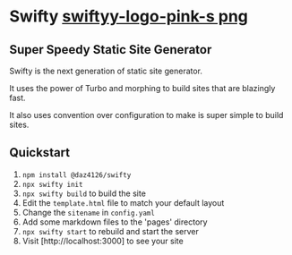# Swifty [swiftyy-logo-pink-s png](https://github.com/user-attachments/assets/22fde975-7e2d-48e3-a253-41ea464d27f4)

## Super Speedy Static Site Generator

Swifty is the next generation of static site generator.

It uses the power of Turbo and morphing to build sites that are blazingly fast.

It also uses convention over configuration to make is super simple to build sites.

## Quickstart

1. `npm install @daz4126/swifty`
2. `npx swifty init`
3. `npx swifty build` to build the site
4. Edit the `template.html` file to match your default layout
5. Change the `sitename` in `config.yaml`
6. Add some markdown files to the 'pages' directory
7. `npx swifty start` to rebuild and start the server
8. Visit [http://localhost:3000] to see your site
